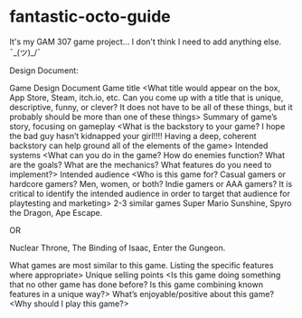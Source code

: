 # fantastic-octo-guide
It's my GAM 307 game project... I don't think I need to add anything else.  ¯\_(ツ)_/¯

Design Document:

Game Design Document 
Game title 
<What title would appear on the box, App Store, Steam, itch.io, etc.  Can you come up with a title that is unique, descriptive, funny, or clever?  It does not have to be all of these things, but it probably should be more than one of these things> 
Summary of game’s story, focusing on gameplay 
<What is the backstory to your game?  I hope the bad guy hasn’t kidnapped your girl!!!!  Having a deep, coherent backstory can help ground all of the elements of the game> 
Intended systems 
<What can you do in the game?  How do enemies function?  What are the goals?  What are the mechanics?  What features do you need to implement?> 
Intended audience 
<Who is this game for?  Casual gamers or hardcore gamers?  Men, women, or both?  Indie gamers or AAA gamers?  It is critical to identify the intended audience in order to target that audience for playtesting and marketing> 
2-3 similar games
Super Mario Sunshine, Spyro the Dragon,  Ape Escape.

OR

Nuclear Throne, The Binding of Isaac, Enter the Gungeon.

What games are most similar to this game.  Listing the specific features where appropriate> 
Unique selling points 
<Is this game doing something that no other game has done before?  Is this game combining known features in a unique way?> 
What’s enjoyable/positive about this game? 
<Why should I play this game?> 
